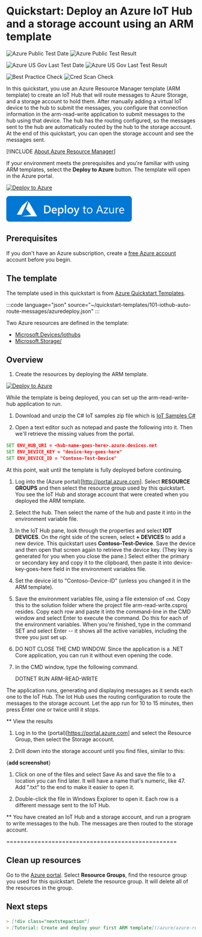 # Quickstart: Deploy an Azure IoT Hub and a storage account using an ARM template

![Azure Public Test Date](https://azurequickstartsservice.blob.core.windows.net/badges/path-to-sample/PublicLastTestDate.svg)
![Azure Public Test Result](https://azurequickstartsservice.blob.core.windows.net/badges/path-to-sample/PublicDeployment.svg)

![Azure US Gov Last Test Date](https://azurequickstartsservice.blob.core.windows.net/badges/path-to-sample/FairfaxLastTestDate.svg)
![Azure US Gov Last Test Result](https://azurequickstartsservice.blob.core.windows.net/badges/path-to-sample/FairfaxDeployment.svg)

![Best Practice Check](https://azurequickstartsservice.blob.core.windows.net/badges/path-to-sample/BestPracticeResult.svg)
![Cred Scan Check](https://azurequickstartsservice.blob.core.windows.net/badges/path-to-sample/CredScanResult.svg)

In this quickstart, you use an Azure Resource Manager template (ARM template) to create an IoT Hub that will route messages to Azure Storage, and a storage account to hold them. After manually adding a virtual IoT device to the hub to submit the messages, you configure that connection information in the arm-read-write application to submit messages to the hub using that device. The hub has the routing configured, so the messages sent to the hub are automatically routed by the hub to the storage account. At the end of this quickstart, you can open the storage account and see the messages sent.

[!INCLUDE [About Azure Resource Manager](../../includes/resource-manager-quickstart-introduction.md)]

If your environment meets the prerequisites and you're familiar with using ARM templates, select the **Deploy to Azure** button. The template will open in the Azure portal.

[![Deploy to Azure](../media/template-deployments/deploy-to-azure.svg)](https://portal.azure.com/#create/Microsoft.Template/uri/https%3A%2F%2Fraw.githubusercontent.com%2FAzure%2Fazure-quickstart-templates%2Fmaster%2F101-iot-hub-auto-route-messages%2Fazuredeploy.json)

[![Deploy To Azure](https://raw.githubusercontent.com/Azure/azure-quickstart-templates/master/1-CONTRIBUTION-GUIDE/images/deploytoazure.svg?sanitize=true)](https://portal.azure.com/#create/Microsoft.Template/uri/https%3A%2F%2Fraw.githubusercontent.com%2FAzure%2Fazure-quickstart-templates%2Fmaster%2Fpath-to-sample%2Fazuredeploy.json)

## Prerequisites

If you don't have an Azure subscription, create a [free Azure account](https://azure.microsoft.com/free/) account before you begin.


## The template

The template used in this quickstart is from [Azure Quickstart Templates](https://azure.microsoft.com/resources/templates/101-iothub-auto-route-messages).

<!--does this show the whole template? -->
:::code language="json" source="~/quickstart-templates/101-iothub-auto-route-messages/azuredeploy.json" :::

Two Azure resources are defined in the template: 
* [Microsoft.Devices/Iothubs](/azure/templates/microsoft.iothubs)
* [Microsoft.Storage/](/azure/templates/microsoft.storage)

<!-- <where do I put the list of resources? and the list of parameters?   **Ask Jonathan**-->

## Overview

1. Create the resources by deploying the ARM template.

<!-- how to make this right? -->
[![Deploy to Azure](../media/template-deployments/deploy-to-azure.svg)](https://portal.azure.com/#create/Microsoft.Template/uri/https%3A%2F%2Fraw.githubusercontent.com%2FAzure%2Fazure-quickstart-templates%2Fmaster%2F101-iothub-auto-route-messages%2Fazuredeploy.json)


While the template is being deployed, you can set up the arm-read-write-hub application to run. 

1. Download and unzip the C# IoT samples zip file which is [IoT Samples C#](https://Azure-Samples/azure-iot-samples-csharp)

1. Open a text editor such as notepad and paste the following into it. Then we'll retrieve the missing values from the portal.

```cmd
SET ENV_HUB_URI = <hub-name-goes-here>.azure.devices.net
SET ENV_DEVICE_KEY = "device-key-goes-here"
SET ENV_DEVICE_ID = "Contoso-Test-Device"
```

At this point, wait until the template is fully deployed before continuing.

1. Log into the (Azure portal)[http://portal.azure.com]. Select **RESOURCE GROUPS** and then select the resource group used by this quickstart. You see the IoT Hub and storage account that were created when you deployed the ARM template.

1. Select the hub. Then select the name of the hub and paste it into <hub-name-goes-here> in the environment variable file.

1. In the IoT Hub pane, look through the properties and select **IOT DEVICES**. On the right side of the screen, select **+ DEVICES** to add a new device. This quickstart uses **Contoso-Test-Device**. Save the device and then open that screen again to retrieve the device key. (They key is generated for you when you close the pane.) Select either the primary or secondary key and copy it to the clipboard, then paste it into device-key-goes-here field in the environment variables file.

1. Set the device id to "Contoso-Device-ID" (unless you changed it in the ARM template). 
 
1. Save the environment variables file, using a file extension of `cmd`. Copy this to the solution folder where the project file arm-read-write.csproj resides. Copy each row and paste it into the command-line in the CMD window and select Enter to execute the command. Do this for each of the environment variables. When you're finished, type in the command SET and select Enter -- it shows all the active variables, including the three you just set up.

1. DO NOT CLOSE THE CMD WINDOW. Since the application is a .NET Core application, you can run it without even opening the code. 

1. In the CMD window, type the following command.

    DOTNET RUN ARM-READ-WRITE

The application runs, generating and displaying messages as it sends each one to the IoT Hub. The Iot Hub uses the routing configuration to route the messages to the storage account. Let the app run for 10 to 15 minutes, then press Enter one or twice until it stops. 

** View the results

1. Log in to the (portal)[https://portal.azure.com] and select the Resource Group, then select the Storage account.

1. Drill down into the storage account until you find files, similar to this:

{**add screenshot**}

1. Click on one of the files and select Save As and save the file to a location you can find later. It will have a name that's numeric, like 47. Add ".txt" to the end to make it easier to open it.

1. Double-click the file in Windows Explorer to open it. Each row is a different message sent to the IoT Hub. 

** You have created an IoT Hub and a storage account, and run a program to write messages to the hub. The messages are then routed to the storage account. 

=================================================

<!-- what does this mean?  
- The TOC node must use **displayName** and have at least **Resource Manager** as a value to enable the TOC search box.

  ![TOC title and display name](./media/contribute-how-to-write-resource-manager-quickstart/toc-title-displayname.png)
-->

## Clean up resources

Go to the [Azure portal](https://portal.azure.com). Select **Resource Groups**, find the resource group you used for this quickstart. Delete the resource group. It will delete all of the resources in the group.

## Next steps

```markdown
> [!div class="nextstepaction"]
> [Tutorial: Create and deploy your first ARM template](/azure/azure-resource-manager/templates/template-tutorial-create-first-template)
```
